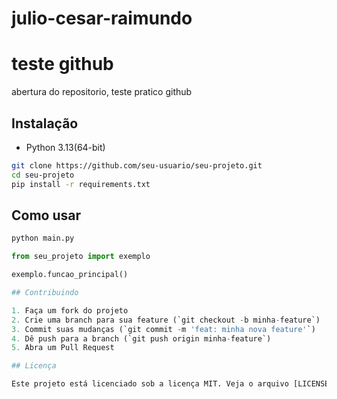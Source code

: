 # julio-cesar-raimundo
# teste github

abertura do repositorio, teste pratico github

## Instalação
- Python 3.13(64-bit)

```bash
git clone https://github.com/seu-usuario/seu-projeto.git
cd seu-projeto
pip install -r requirements.txt
```

## Como usar

```bash
python main.py
```


```python
from seu_projeto import exemplo

exemplo.funcao_principal()

## Contribuindo

1. Faça um fork do projeto
2. Crie uma branch para sua feature (`git checkout -b minha-feature`)
3. Commit suas mudanças (`git commit -m 'feat: minha nova feature'`)
4. Dê push para a branch (`git push origin minha-feature`)
5. Abra um Pull Request

## Licença

Este projeto está licenciado sob a licença MIT. Veja o arquivo [LICENSE](LICENSE) para mais detalhes.
